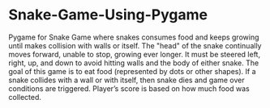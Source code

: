 # Snake-Game-Using-Pygame
Pygame for Snake Game where snakes consumes food and keeps growing until makes collision with walls or itself. The "head" of the snake continually moves forward, unable to stop, growing ever longer. It must be steered left, right, up, and down to avoid hitting walls and the body of either snake. The goal of this game is to eat food (represented by dots or other shapes). If a snake collides with a wall or with itself, then snake dies and game over conditions are triggered. Player’s score is based on how much food was collected.
